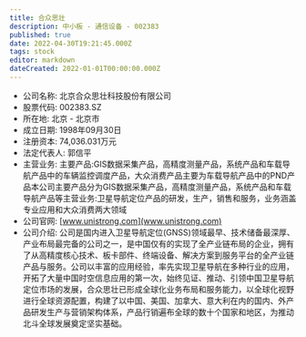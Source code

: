 ```yaml
---
title: 合众思壮
description: 中小板 - 通信设备 - 002383
published: true
date: 2022-04-30T19:21:45.000Z
tags: stock
editor: markdown
dateCreated: 2022-01-01T00:00:00.000Z
---
```


- 公司名称: 北京合众思壮科技股份有限公司
- 股票代码: 002383.SZ
- 所在地: 北京 - 北京市
- 成立日期: 1998年09月30日
- 注册资本: 74,036.031万元
- 法定代表人: 郭信平
- 主营业务: 主要产品:GIS数据采集产品，高精度测量产品，系统产品和车载导航产品中的车辆监控调度产品，大众消费产品主要为车载导航产品中的PND产品本公司主要产品分为GIS数据采集产品，高精度测量产品，系统产品和车载导航产品等主营业务:卫星导航定位产品的研发，生产，销售和服务，业务涵盖专业应用和大众消费两大领域
- 公司官网: [www.unistrong.com](www.unistrong.com)
- 公司介绍: 公司是国内进入卫星导航定位(GNSS)领域最早、技术储备最深厚、产业布局最完备的公司之一，是中国仅有的实现了全产业链布局的企业，拥有了从高精度核心技术、板卡部件、终端设备、解决方案到服务平台的全产业链产品与服务。公司以丰富的应用经验，率先实现卫星导航在多种行业的应用，开拓了大量中国时空信息应用的第一次，始终见证、推动、引领中国卫星导航定位市场的发展，合众思壮已形成全球化业务布局和服务能力，以全球化视野进行全球资源配置，构建了以中国、美国、加拿大、意大利在内的国内、外产品研发生产与营销架构体系，产品行销遍布全球的数十个国家和地区，为推动北斗全球发展奠定坚实基础。


